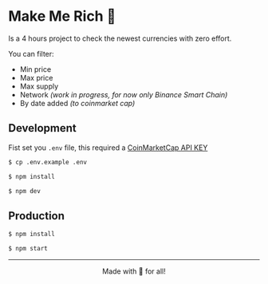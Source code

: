 # Make Me Rich 🤑

Is a 4 hours project to check the newest currencies with zero effort.


You can filter:
- Min price
- Max price
- Max supply
- Network *(work in progress, for now only Binance Smart Chain)*
- By date added *(to coinmarket cap)*

## Development

Fist set you `.env` file, this required a [CoinMarketCap API KEY](https://coinmarketcap.com/api/)

```bash
$ cp .env.example .env
```

```bash
$ npm install
```

```bash
$ npm dev
```

## Production

```bash
$ npm install
```

```bash
$ npm start
```

---
<center>
Made with 💖 for all!
</center>